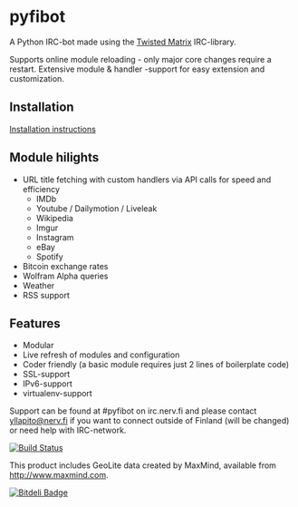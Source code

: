 pyfibot
=======

A Python IRC-bot made using the <a href="http://twistedmatrix.com/trac/">Twisted Matrix</a> IRC-library.

Supports online module reloading - only major core changes require a restart. Extensive module & handler -support for easy extension and customization.

Installation
------------
<a href="https://github.com/lepinkainen/pyfibot/wiki/Installation">Installation instructions</a>

Module hilights
---------------

 - URL title fetching with custom handlers via API calls for speed and efficiency
   - IMDb
   - Youtube / Dailymotion / Liveleak
   - Wikipedia
   - Imgur
   - Instagram
   - eBay
   - Spotify
 - Bitcoin exchange rates
 - Wolfram Alpha queries
 - Weather
 - RSS support

Features
--------
 - Modular
 - Live refresh of modules and configuration
 - Coder friendly (a basic module requires just 2 lines of boilerplate code)
 - SSL-support
 - IPv6-support
 - virtualenv-support

Support can be found at #pyfibot on irc.nerv.fi and please contact yllapito@nerv.fi if you want to connect outside of Finland (will be changed) or need help with IRC-network.

[![Build Status](https://travis-ci.org/lepinkainen/pyfibot.png?branch=master)](https://travis-ci.org/lepinkainen/pyfibot)

This product includes GeoLite data created by MaxMind, available from <a href="http://www.maxmind.com">http://www.maxmind.com</a>.


[![Bitdeli Badge](https://d2weczhvl823v0.cloudfront.net/lepinkainen/pyfibot/trend.png)](https://bitdeli.com/free "Bitdeli Badge")

